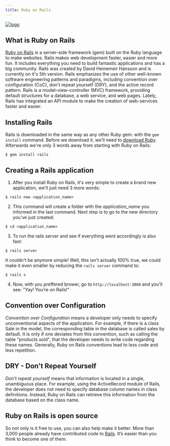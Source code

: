 ```yaml
---
title: Ruby on Rails
---
```

<a href='http://rubyonrails.org/' target='_blank' rel='nofollow'>![logo](https://upload.wikimedia.org/wikipedia/commons/thumb/6/62/Ruby_On_Rails_Logo.svg/200px-Ruby_On_Rails_Logo.svg.png "Ruby on Rails logo")</a>
## What is Ruby on Rails
[Ruby on Rails](http://rubyonrails.org/) is a server-side framework (gem) built on the Ruby language to make websites. Rails makes web development faster, easier and more fun. It includes everything you need to build fantastic applications and has a big community. Rails was created by David Heinemeir Hansson and is currently on it's 5th version. Rails emphasizes the use of other well-known software engineering patterns and paradigms, including convention over configuration (CoC), don't repeat yourself (DRY), and the active record pattern. Rails is a model–view–controller (MVC) framework, providing default structures for a database, a web service, and web pages. Lately, Rails has integrated an API module to make the creation of web-services faster and easier.

## Installing Rails
Rails is downloaded in the same way as any other Ruby gem: with the `gem install` command. Before we download it, we'll need to [download Ruby](https://www.ruby-lang.org). Afterwards we're only 3 words away from starting with Ruby on Rails:

```shell
$ gem install rails
```
## Creating a Rails application

1. After you install Ruby on Rails, it's very simple to create a brand new application, we'll just need 3 more words:
```shell
$ rails new <application_name>
```

2. This command will create a folder with the *application_name* you informed in the last command. Next step is to go to the new directory you've just created:
```shell
$ cd <application_name>
```

3. To run the rails server and see if everything went accordingly is also fast:
```shell
$ rails server
```
It couldn't be anymore simple! Well, this isn't actually 100% true, we could make it even smaller by reducing the `rails server` command to:
```shell
$ rails s
```
4. Now, with you preffered brower, go to `http://localhost:3000` and you'll see: "Yay! You’re on Rails!"

## Convention over Configuration
*Convention over Configuration* means a developer only needs to specify unconventional aspects of the application. For example, if there is a class Sale in the model, the corresponding table in the database is called sales by default. It is only if one deviates from this convention, such as calling the table "products sold", that the developer needs to write code regarding these names. Generally, Ruby on Rails conventions lead to less code and less repetition.

## DRY - Don't Repeat Yourself
*Don't repeat yourself* means that information is located in a single, unambiguous place. For example, using the ActiveRecord module of Rails, the developer does not need to specify database column names in class definitions. Instead, Ruby on Rails can retrieve this information from the database based on the class name.

## Ruby on Rails is open source 
So not only is it free to use, you can also help make it better. More than 3,000 people already have contributed code to [Rails](https://github.com/rails/rails). It’s easier than you think to become one of them.
